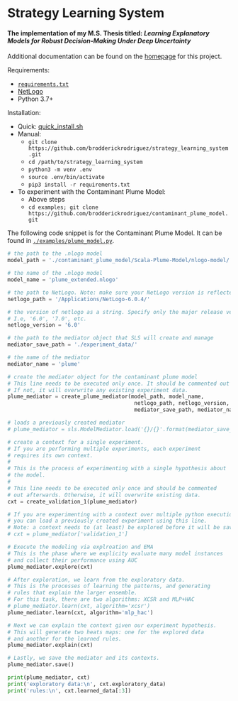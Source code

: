 # Strategy Learning System 
#### The implementation of my M.S. Thesis titled: *Learning Explanatory Models for Robust Decision-Making Under Deep Uncertainty*

Additional documentation can be found on the [homepage][home] for this project.

Requirements:
* [`requirements.txt`][req]
* [NetLogo][nlogo] 
* Python 3.7+

Installation:
* Quick: [quick_install.sh][quick]
* Manual:
  * `git clone https://github.com/brodderickrodriguez/strategy_learning_system.git`
  * `cd /path/to/strategy_learning_system`
  * `python3 -m venv .env`
  * `source .env/bin/activate`
  * `pip3 install -r requirements.txt`
* To experiment with the Contaminant Plume Model:
  * Above steps
  * `cd examples; git clone https://github.com/brodderickrodriguez/contaminant_plume_model.git`


The following code snippet is for the Contaminant Plume Model. It can be found in [`./examples/plume_model.py`][ex].

[home]: http://brodderick.com/thesis
[req]: https://github.com/brodderickrodriguez/strategy_learning_system/blob/master/requirements.txt
[nlogo]: https://ccl.northwestern.edu/netlogo/download.shtml
[quick]: https://github.com/brodderickrodriguez/strategy_learning_system/blob/master/quick_install.sh
[ex]: https://github.com/brodderickrodriguez/strategy_learning_system/blob/master/examples/plume_model.py


```python
# the path to the .nlogo model
model_path = './contaminant_plume_model/Scala-Plume-Model/nlogo-model/'

# the name of the .nlogo model
model_name = 'plume_extended.nlogo'

# the path to NetLogo. Note: make sure your NetLogo version is reflected here
netlogo_path = '/Applications/NetLogo-6.0.4/'

# the version of netlogo as a string. Specify only the major release version
# I.e, '6.0', '7.0', etc.
netlogo_version = '6.0'

# the path to the mediator object that SLS will create and manage
mediator_save_path = './experiment_data/'

# the name of the mediator
mediator_name = 'plume'

# create the mediator object for the contaminant plume model
# This line needs to be executed only once. It should be commented out after.
# If not, it will overwrite any existing experiment data.
plume_mediator = create_plume_mediator(model_path, model_name, 
                                        netlogo_path, netlogo_version, 
                                        mediator_save_path, mediator_name)

# loads a previously created mediator
# plume_mediator = sls.ModelMediator.load('{}/{}'.format(mediator_save_path, mediator_name))

# create a context for a single experiment.
# If you are performing multiple experiments, each experiment 
# requires its own context.
#
# This is the process of experimenting with a single hypothesis about
# the model.
#
# This line needs to be executed only once and should be commented
# out afterwards. Otherwise, it will overwrite existing data. 
cxt = create_validation_1(plume_mediator)

# If you are experimenting with a context over multiple python executions,
# you can load a previously created experiment using this line.
# Note: a context needs to (at least) be explored before it will be saved.
# cxt = plume_mediator['validation_1']

# Execute the modeling via explroation and EMA 
# This is the phase where we explicity evaluate many model instances 
# and collect their performance using AUC
plume_mediator.explore(cxt)

# After exploration, we learn from the exploratory data. 
# This is the processes of learning the patterns, and generating 
# rules that explain the larger ensemble.
# For this task, there are two algorithms: XCSR and MLP+HAC
# plume_mediator.learn(cxt, algorithm='xcsr')
plume_mediator.learn(cxt, algorithm='mlp_hac')

# Next we can explain the context given our experiment hypothesis.
# This will generate two heats maps: one for the explored data
# and another for the learned rules.
plume_mediator.explain(cxt)

# Lastly, we save the mediator and its contexts.
plume_mediator.save()

print(plume_mediator, cxt)
print('exploratory data:\n', cxt.exploratory_data)
print('rules:\n', cxt.learned_data[:3])
```